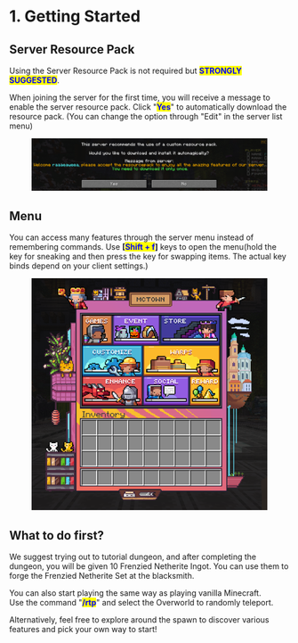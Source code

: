 # 1. Getting Started

## Server Resource Pack

Using the Server Resource Pack is not required but <mark style="color:blue;">**STRONGLY SUGGESTED**</mark>.

When joining the server for the first time, you will receive a message to enable the server resource pack. Click "<mark style="color:blue;">**Yes**</mark>" to automatically download the resource pack. (You can change the option through "Edit" in the server list menu)

<figure><img src="../.gitbook/assets/image (4) (1) (1) (1) (1) (1).png" alt=""><figcaption></figcaption></figure>

## Menu

You can access many features through the server menu instead of remembering commands. Use **\[**<mark style="color:blue;">**Shift + f**</mark>**]** keys to open the menu(hold the key for sneaking and then press the key for swapping items. The actual key binds depend on your client settings.)

<figure><img src="../.gitbook/assets/image (2) (1) (1) (1) (1) (1) (1).png" alt=""><figcaption></figcaption></figure>

## What to do first?

We suggest trying out to tutorial dungeon, and after completing the dungeon, you will be given 10 Frenzied Netherite Ingot. You can use them to forge the Frenzied Netherite Set at the blacksmith.

You can also start playing the same way as playing vanilla Minecraft.\
Use the command "<mark style="color:blue;">**/rtp**</mark>" and select the Overworld to randomly teleport.

Alternatively, feel free to explore around the spawn to discover various features and pick your own way to start!
